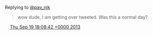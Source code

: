 Replying to [@pav\_nik](https://twitter.com/pav_nik/status/380725086237360128)

> wow dude, I am getting over tweeted\. Was this a normal day?

<img src="../../media/tweet.ico" width="12" /> [Thu Sep 19 18:08:42 +0000 2013](https://twitter.com/DromerDenker/status/380755344215244801)